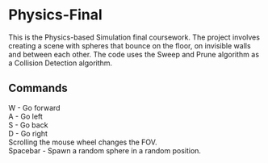 # Physics-Final

This is the Physics-based Simulation final coursework. The project involves creating a scene with spheres that bounce on the floor, on invisible walls and between each other.
The code uses the Sweep and Prune algorithm as a Collision Detection algorithm.

## Commands
W - Go forward <br />
A - Go left <br />
S - Go back <br />
D - Go right <br />
Scrolling the mouse wheel changes the FOV. <br />
Spacebar - Spawn a random sphere in a random position.
